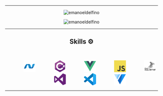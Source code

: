 <hr>
<p align="center">
    <img src="https://github-readme-stats.vercel.app/api?username=emanoeldelfino&show_icons=true&theme=midnight-purple" alt="emanoeldelfino" height="165" width="420"/>
</p>
<p align="center">
    <img src="https://github-readme-stats.vercel.app/api/top-langs/?username=emanoeldelfino&langs_count=8&layout=compact&theme=midnight-purple" alt="emanoeldelfino" height="165" width="420"/>
</p>
<hr>
<h2 align="center">Skills &#9881;&#65039;</h2>
<br>
<p align="center">
    &nbsp;&nbsp;&nbsp;&nbsp;&nbsp;&nbsp;&nbsp;&nbsp;&nbsp;&nbsp;&nbsp;&nbsp;&nbsp;
    <img height="40" src="https://raw.githubusercontent.com/devicons/devicon/master/icons/dot-net/dot-net-original.svg">
    &nbsp;&nbsp;&nbsp;&nbsp;&nbsp;&nbsp;&nbsp;&nbsp;&nbsp;&nbsp;&nbsp;&nbsp;&nbsp;
    <img height="40" src="https://raw.githubusercontent.com/devicons/devicon/master/icons/csharp/csharp-original.svg">
    &nbsp;&nbsp;&nbsp;&nbsp;&nbsp;&nbsp;&nbsp;&nbsp;&nbsp;&nbsp;&nbsp;&nbsp;&nbsp;
    <img height="40" src="https://raw.githubusercontent.com/devicons/devicon/master/icons/vuejs/vuejs-original.svg">
    &nbsp;&nbsp;&nbsp;&nbsp;&nbsp;&nbsp;&nbsp;&nbsp;&nbsp;&nbsp;&nbsp;&nbsp;&nbsp;
    <img height="40" src="https://raw.githubusercontent.com/devicons/devicon/master/icons/javascript/javascript-original.svg">
    &nbsp;&nbsp;&nbsp;&nbsp;&nbsp;&nbsp;&nbsp;&nbsp;&nbsp;&nbsp;&nbsp;&nbsp;&nbsp;
    <img height="40" src="https://raw.githubusercontent.com/devicons/devicon/master/icons/microsoftsqlserver/microsoftsqlserver-plain-wordmark.svg">
    &nbsp;&nbsp;&nbsp;&nbsp;&nbsp;&nbsp;&nbsp;&nbsp;&nbsp;&nbsp;&nbsp;&nbsp;&nbsp;
    <img height="40" src="https://raw.githubusercontent.com/devicons/devicon/master/icons/visualstudio/visualstudio-plain.svg">
    &nbsp;&nbsp;&nbsp;&nbsp;&nbsp;&nbsp;&nbsp;&nbsp;&nbsp;&nbsp;&nbsp;&nbsp;&nbsp;
    <img height="40" src="https://raw.githubusercontent.com/devicons/devicon/master/icons/vscode/vscode-original.svg">
    &nbsp;&nbsp;&nbsp;&nbsp;&nbsp;&nbsp;&nbsp;&nbsp;&nbsp;&nbsp;&nbsp;&nbsp;&nbsp;
    <img height="40" src="https://raw.githubusercontent.com/devicons/devicon/master/icons/vuetify/vuetify-original.svg">
</p>
<hr>
